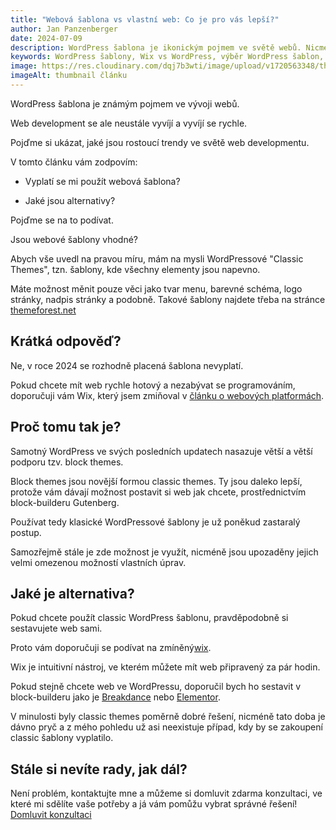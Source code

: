 ```yaml
---
title: "Webová šablona vs vlastní web: Co je pro vás lepší?"
author: Jan Panzenberger
date: 2024-07-09
description: WordPress šablona je ikonickým pojmem ve světě webů. Nicméně svět webů se neustále vyvíjí a vyvíjí se rychle, tak si pojďmě ukázat, jaké jsou rostoucí trendy ve světě web developmentu.
keywords: WordPress šablony, Wix vs WordPress, výběr WordPress šablon, alternativy k WordPressu, jak vybrat správnou šablonu
image: https://res.cloudinary.com/dqj7b3wti/image/upload/v1720563348/thumbnail-wordpress-sablona_x6o3op.webp
imageAlt: thumbnail článku
---
```


WordPress šablona je známým pojmem ve vývoji webů.

Web development se ale neustále vyvíjí a vyvíjí se rychle.

Pojďme si ukázat, jaké jsou rostoucí trendy ve světě web developmentu.

V tomto článku vám zodpovím:

- Vyplatí se mi použít webová šablona?

- Jaké jsou alternativy?

Pojďme se na to podívat.

Jsou webové šablony vhodné?

Abych vše uvedl na pravou míru, mám na mysli WordPressové "Classic Themes", tzn. šablony, kde všechny elementy jsou napevno.

Máte možnost měnit pouze věci jako tvar menu, barevné schéma, logo stránky, nadpis stránky a podobně. Takové šablony najdete třeba na stránce [themeforest.net](https://themeforest.net)

## Krátká odpověď?

Ne, v roce 2024 se rozhodně placená šablona nevyplatí.

Pokud chcete mít web rychle hotový a nezabývat se programováním, doporučuji vám Wix, který jsem zmiňoval v [článku o webových platformách](/blog/nejlepsi-webove-nastroje-pro-male-firmy).

## Proč tomu tak je?
 
Samotný WordPress ve svých posledních updatech nasazuje větší a větší podporu tzv. block themes.

Block themes jsou novější formou classic themes. Ty jsou daleko lepší, protože vám dávají možnost postavit si web jak chcete, prostřednictvím block-builderu Gutenberg.

Používat tedy klasické WordPressové šablony je už poněkud zastaralý postup.

Samozřejmě stále je zde možnost je využít, nicméně jsou upozaděny jejich velmi omezenou možností vlastních úprav.

## Jaké je alternativa?

Pokud chcete použít classic WordPress šablonu, pravděpodobně si sestavujete web sami.

Proto vám doporučuji se podívat na zmíněný[wix](https://wix.com).

Wix je intuitivní nástroj, ve kterém můžete mít web připravený za pár hodin.

Pokud stejně chcete web ve WordPressu, doporučil bych ho sestavit v block-builderu jako je [Breakdance](https://breakdance.com/) nebo [Elementor](elementor.com).

V minulosti byly classic themes poměrně dobré řešení, nicméně tato doba je dávno pryč a z mého pohledu už asi neexistuje případ, kdy by se zakoupení classic šablony vyplatilo.

## Stále si nevíte rady, jak dál?

Není problém, kontaktujte mne a můžeme si domluvit zdarma konzultaci, ve které mi sdělíte vaše potřeby a já vám pomůžu vybrat správné řešení!
[Domluvit konzultaci](/#contact)